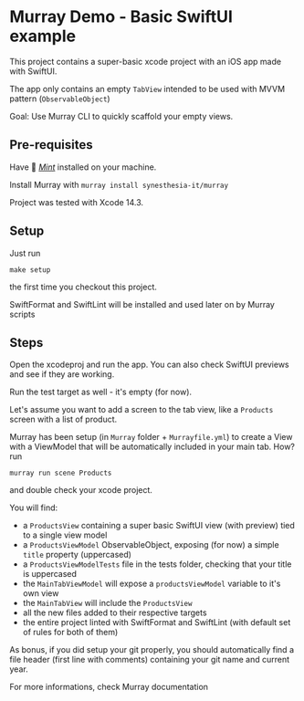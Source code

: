 # Murray Demo - Basic SwiftUI example

This project contains a super-basic xcode project with an iOS app made with SwiftUI.

The app only contains an empty `TabView` intended to be used with MVVM pattern (`ObservableObject`)

Goal: Use Murray CLI to quickly scaffold your empty views.

## Pre-requisites
Have 🌱 *[Mint](https://github.com/yonaskolb/mint)* installed on your machine.

Install Murray with `murray install synesthesia-it/murray`

Project was tested with Xcode 14.3. 

## Setup

Just run 
```console
make setup
``` 
the first time you checkout this project.

SwiftFormat and SwiftLint will be installed and used later on by Murray scripts

## Steps

Open the xcodeproj and run the app. You can also check SwiftUI previews and see if they are working.

Run the test target as well - it's empty (for now).

Let's assume you want to add a screen to the tab view, like a `Products` screen with a list of product.

Murray has been setup (in `Murray` folder + `Murrayfile.yml`) to create a View with a ViewModel that will be automatically included in your main tab. How? run
```console
murray run scene Products
```
and double check your xcode project.

You will find:
- a `ProductsView` containing a super basic SwiftUI view (with preview) tied to a single view model
- a `ProductsViewModel` ObservableObject, exposing (for now) a simple `title` property (uppercased)
- a `ProductsViewModelTests` file in the tests folder, checking that your title is uppercased
- the `MainTabViewModel` will expose a `productsViewModel` variable to it's own view
- the `MainTabView` will include the `ProductsView`
- all the new files added to their respective targets
- the entire project linted with SwiftFormat and SwiftLint (with default set of rules for both of them)

As bonus, if you did setup your git properly, you should automatically find a file header (first line with comments) containing your git name and current year.

For more informations, check Murray documentation